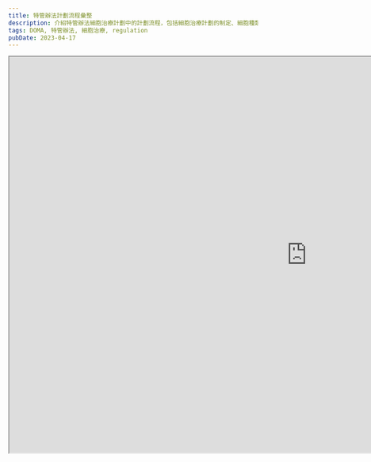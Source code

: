 ```yaml
---
title: 特管辦法計劃流程彙整
description: 介紹特管辦法細胞治療計劃中的計劃流程，包括細胞治療計劃的制定、細胞種類的選擇、治療方案的設計等
tags: DOMA, 特管辦法, 細胞治療, regulation
pubDate: 2023-04-17
---
```


<iframe src="https://hackmd.io/@s02260441/ByM6OrAMT" allow-scripts height="800" width="1200">
    你的瀏覽器不支援 iframe
</iframe>
